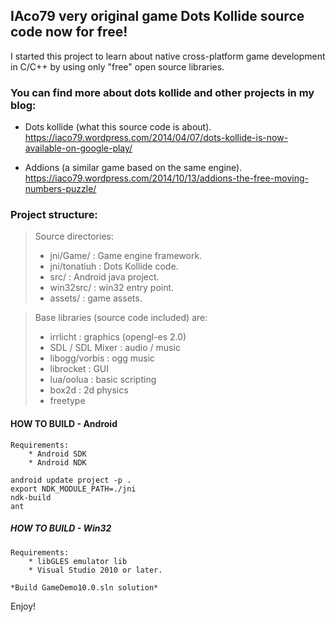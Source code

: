 ## IAco79 very original game Dots Kollide source code now for free!

I started this project to learn about native cross-platform game development in C/C++ by using only "free" open source libraries.

### You can find more about dots kollide  and other projects in my blog: 
* Dots kollide (what this source code is about).
https://iaco79.wordpress.com/2014/04/07/dots-kollide-is-now-available-on-google-play/

* Addions (a similar game based on the same engine).
https://iaco79.wordpress.com/2014/10/13/addions-the-free-moving-numbers-puzzle/

### Project structure:

> Source directories:
>* jni/Game/ : Game engine framework.
>* jni/tonatiuh : Dots Kollide code.
>* src/ : Android java project.
>* win32src/ : win32 entry point.
>* assets/ : game assets.

> Base libraries (source code included) are:
>* irrlicht : graphics (opengl-es 2.0) 
>* SDL / SDL Mixer : audio / music
>* libogg/vorbis : ogg music
>* librocket : GUI 
>* lua/oolua : basic scripting
>* box2d : 2d physics
>* freetype 

#### HOW TO BUILD - Android
	Requirements:
		* Android SDK 
		* Android NDK

	android update project -p .
	export NDK_MODULE_PATH=./jni 
	ndk-build
	ant 



##### HOW TO BUILD - Win32
	Requirements:
		* libGLES emulator lib
		* Visual Studio 2010 or later.

	*Build GameDemo10.0.sln solution*

Enjoy!


